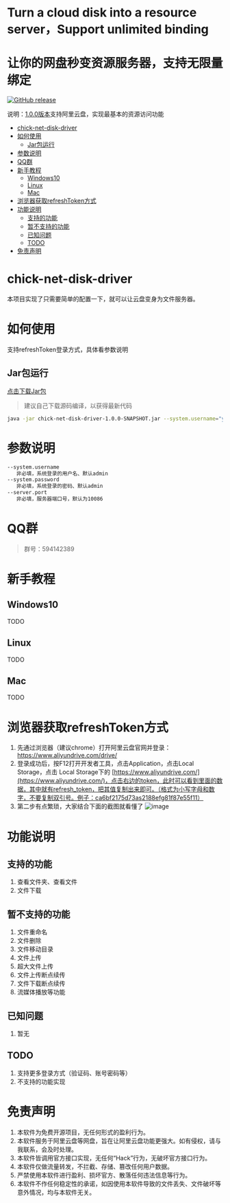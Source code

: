 
# Turn a cloud disk into a resource server，Support unlimited binding
# 让你的网盘秒变资源服务器，支持无限量绑定
[![GitHub release](https://img.shields.io/github/v/release/1310744545/chick-net-disk-driver.svg)](https://github.com/1310744545/chick-net-disk-driver/releases)

说明：[1.0.0版本](https://github.com/1310744545/chick-net-disk-driver/releases/tag/1.0.0)支持阿里云盘，实现最基本的资源访问功能

- [chick-net-disk-driver](#chick-net-disk-driver)
- [如何使用](#如何使用)
  - [Jar包运行](#jar包运行)
- [参数说明](#参数说明)
- [QQ群](#qq群)
- [新手教程](#新手教程)
  - [Windows10](#windows10)
  - [Linux](#linux)
  - [Mac](#mac)
- [浏览器获取refreshToken方式](#浏览器获取refreshtoken方式)
- [功能说明](#功能说明)
  - [支持的功能](#支持的功能)
  - [暂不支持的功能](#暂不支持的功能)
  - [已知问题](#已知问题)
  - [TODO](#todo)
- [免责声明](#免责声明)

# chick-net-disk-driver
本项目实现了只需要简单的配置一下，就可以让云盘变身为文件服务器。

# 如何使用
支持refreshToken登录方式，具体看参数说明
## Jar包运行
[点击下载Jar包](https://github.com/1310744545/chick-net-disk-driver/releases)
> 建议自己下载源码编译，以获得最新代码
```bash
java -jar chick-net-disk-driver-1.0.0-SNAPSHOT.jar --system.username="your username" --system.password="your password"
```

# 参数说明
```bash
--system.username
   非必填，系统登录的用户名、默认admin
--system.password
   非必填，系统登录的密码、默认admin
--server.port
   非必填，服务器端口号，默认为10086
```
# QQ群
> 群号：594142389

# 新手教程

## Windows10
TODO

## Linux
TODO

## Mac
TODO

# 浏览器获取refreshToken方式
1. 先通过浏览器（建议chrome）打开阿里云盘官网并登录：https://www.aliyundrive.com/drive/
2. 登录成功后，按F12打开开发者工具，点击Application，点击Local Storage，点击 Local Storage下的 [https://www.aliyundrive.com/](https://www.aliyundrive.com/)，点击右边的token，此时可以看到里面的数据，其中就有refresh_token，把其值复制出来即可。（格式为小写字母和数字，不要复制双引号。例子：ca6bf2175d73as2188efg81f87e55f11）
3. 第二步有点繁琐，大家结合下面的截图就看懂了
 ![image](https://user-images.githubusercontent.com/32785355/119246278-e6760880-bbb2-11eb-877c-aca16cf75d89.png)

# 功能说明
## 支持的功能
1. 查看文件夹、查看文件
2. 文件下载

## 暂不支持的功能
1. 文件重命名
2. 文件删除
3. 文件移动目录
4. 文件上传
5. 超大文件上传
6. 文件上传断点续传
7. 文件下载断点续传
8. 流媒体播放等功能
## 已知问题
1. 暂无

## TODO
1. 支持更多登录方式（验证码、账号密码等）
2. 不支持的功能实现


# 免责声明
1. 本软件为免费开源项目，无任何形式的盈利行为。
2. 本软件服务于阿里云盘等网盘，旨在让阿里云盘功能更强大。如有侵权，请与我联系，会及时处理。
3. 本软件皆调用官方接口实现，无任何“Hack”行为，无破坏官方接口行为。
5. 本软件仅做流量转发，不拦截、存储、篡改任何用户数据。
6. 严禁使用本软件进行盈利、损坏官方、散落任何违法信息等行为。
7. 本软件不作任何稳定性的承诺，如因使用本软件导致的文件丢失、文件破坏等意外情况，均与本软件无关。
